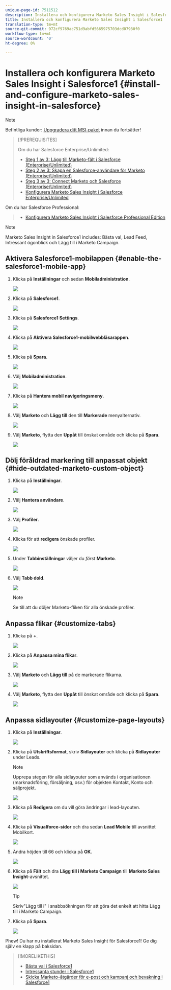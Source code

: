 ```yaml
---
unique-page-id: 7511512
description: Installera och konfigurera Marketo Sales Insight i Salesforce1 - Marketo Docs - Produktdokumentation
title: Installera och konfigurera Marketo Sales Insight i Salesforce1
translation-type: tm+mt
source-git-commit: 972cf9769ac751d9abfd5665975703dcd07930f0
workflow-type: tm+mt
source-wordcount: '0'
ht-degree: 0%

---
```



# Installera och konfigurera Marketo Sales Insight i Salesforce1 {#install-and-configure-marketo-sales-insight-in-salesforce}

>[!NOTE]
>
>Befintliga kunder: [Uppgradera ditt MSI-paket](/help/marketo/product-docs/marketo-sales-insight/msi-for-salesforce/upgrading/upgrading-your-msi-package.md) innan du fortsätter!

>[!PREREQUISITES]
>
>Om du har Salesforce Enterprise/Unlimited:
>
>* [Steg 1 av 3: Lägg till Marketo-fält i Salesforce (Enterprise/Unlimited)](/help/marketo/product-docs/crm-sync/salesforce-sync/setup/enterprise-unlimited-edition/step-1-of-3-add-marketo-fields-to-salesforce-enterprise-unlimited.md)
>* [Steg 2 av 3: Skapa en Salesforce-användare för Marketo (Enterprise/Unlimited)](/help/marketo/product-docs/crm-sync/salesforce-sync/setup/enterprise-unlimited-edition/step-2-of-3-create-a-salesforce-user-for-marketo-enterprise-unlimited.md)
>* [Steg 3 av 3: Connect Marketo och Salesforce (Enterprise/Unlimited)](/help/marketo/product-docs/crm-sync/salesforce-sync/setup/enterprise-unlimited-edition/step-3-of-3-connect-marketo-and-salesforce-enterprise-unlimited.md)
>* [Konfigurera Marketo Sales Insight i Salesforce Enterprise/Unlimited](/help/marketo/product-docs/marketo-sales-insight/msi-for-salesforce/configuration/configure-marketo-sales-insight-in-salesforce-enterprise-unlimited.md)

>
>
Om du har Salesforce Professional:
>
>* [Konfigurera Marketo Sales Insight i Salesforce Professional Edition](/help/marketo/product-docs/marketo-sales-insight/msi-for-salesforce/configuration/configure-marketo-sales-insight-in-salesforce-professional-edition.md)

>



>[!NOTE]
>
>Marketo Sales Insight in Salesforce1 includes: Bästa val, Lead Feed, Intressant ögonblick och Lägg till i Marketo Campaign.

## Aktivera Salesforce1-mobilappen {#enable-the-salesforce1-mobile-app}

1. Klicka på **Inställningar** och sedan **Mobiladministration**.

   ![](assets/image2015-4-21-15-3a29-3a22.png)

1. Klicka på **Salesforce1**.

   ![](assets/image2015-4-21-15-3a30-3a51.png)

1. Klicka på **Salesforce1 Settings**.

   ![](assets/image2015-4-21-15-3a32-3a21.png)

1. Klicka på **Aktivera Salesforce1-mobilwebbläsarappen**.

   ![](assets/image2015-4-21-15-3a34-3a27.png)

1. Klicka på **Spara**.

   ![](assets/image2015-4-21-15-3a42-3a48.png)

1. Välj **Mobiladministration**.

   ![](assets/image2015-4-22-11-3a10-3a14.png)

1. Klicka på **Hantera mobil navigeringsmeny**.

   ![](assets/image2015-4-22-11-3a13-3a10.png)

1. Välj **Marketo** och **Lägg till** den till **Markerade** menyalternativ.

   ![](assets/image2015-4-22-14-3a55-3a37.png)

1. Välj **Marketo**, flytta den **Uppåt** till önskat område och klicka på **Spara**.

   ![](assets/image2015-4-22-17-3a20-3a56.png)

## Dölj föråldrad markering till anpassat objekt {#hide-outdated-marketo-custom-object}

1. Klicka på **Inställningar**.

   ![](assets/image2015-4-22-15-3a13-3a48.png)

1. Välj **Hantera användare**.

   ![](assets/image2015-5-5-11-3a13-3a45.png)

1. Välj **Profiler**.

   ![](assets/image2015-5-5-11-3a15-3a21.png)

1. Klicka för att **redigera** önskade profiler.

   ![](assets/image2015-5-5-13-3a51-3a36.png)

1. Under **Tabbinställningar** väljer du _först_ **Marketo**.

   ![](assets/image2015-5-5-13-3a55-3a36.png)

1. Välj **Tabb dold**.

   ![](assets/image2015-5-5-14-3a2-3a29.png)

   >[!NOTE]
   >
   >Se till att du döljer Marketo-fliken för alla önskade profiler.

## Anpassa flikar {#customize-tabs}

1. Klicka på **+**.

   ![](assets/image2015-4-22-17-3a14-3a49.png)

1. Klicka på **Anpassa mina flikar**.

   ![](assets/image2015-4-22-17-3a16-3a22.png)

1. Välj **Marketo** och **Lägg till** på de markerade flikarna.

   ![](assets/image2015-4-22-17-3a17-3a15.png)

1. Välj **Marketo**, flytta den **Uppåt** till önskat område och klicka på **Spara**.

   ![](assets/image2015-4-22-18-3a29-3a47.png)

## Anpassa sidlayouter {#customize-page-layouts}

1. Klicka på **Inställningar**.

   ![](assets/image2015-4-22-17-3a26-3a56.png)

1. Klicka på **Utskriftsformat**, skriv **Sidlayouter** och klicka på **Sidlayouter** under Leads.

   >[!NOTE]
   >
   >Upprepa stegen för alla sidlayouter som används i organisationen (marknadsföring, försäljning, osv.) för objekten Kontakt, Konto och säljprojekt.

   ![](assets/image2015-4-22-17-3a34-3a33.png)

1. Klicka på **Redigera** om du vill göra ändringar i lead-layouten.

   ![](assets/image2015-4-22-17-3a44-3a0.png)

1. Klicka på **Visualforce-sidor** och dra sedan **Lead Mobile** till avsnittet Mobilkort.

   ![](assets/image2015-4-22-17-3a49-3a37.png)

1. Ändra höjden till 66 och klicka på **OK**.

   ![](assets/image2015-4-22-17-3a52-3a15.png)

1. Klicka på **Fält** och dra **Lägg till i Marketo Campaign** till **Marketo Sales Insight**-avsnittet.

   ![](assets/configure-step-6.png)

   >[!TIP]
   >
   >Skriv&quot;Lägg till i&quot; i snabbsökningen för att göra det enkelt att hitta Lägg till i Marketo Campaign.

1. Klicka på **Spara**.

   ![](assets/image2015-4-22-18-3a1-3a56.png)

Phew! Du har nu installerat Marketo Sales Insight för Salesforce1! Ge dig själv en klapp på baksidan.

>[!MORELIKETHIS]
>
>* [Bästa val i Salesforce1](/help/marketo/product-docs/marketo-sales-insight/msi-for-salesforce/msi-for-mobile/best-bets-in-salesforce1.md)
>* [Intressanta stunder i Salesforce1](/help/marketo/product-docs/marketo-sales-insight/msi-for-salesforce/msi-for-mobile/interesting-moments-in-salesforce1.md)
>* [Skicka Marketo-åtgärder för e-post och kampanj och bevakning i Salesforce1](/help/marketo/product-docs/marketo-sales-insight/msi-for-salesforce/msi-for-mobile/send-marketo-email-and-campaign-and-watchlist-actions-in-salesforce1.md)

